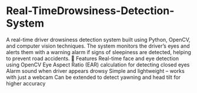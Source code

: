 # Real-TimeDrowsiness-Detection-System
A real-time driver drowsiness detection system built using Python, OpenCV, and computer vision techniques. The system monitors the driver’s eyes and alerts them with a warning alarm if signs of sleepiness are detected, helping to prevent road accidents.
🔹 Features
Real-time face and eye detection using OpenCV
Eye Aspect Ratio (EAR) calculation for detecting closed eyes
Alarm sound when driver appears drowsy
Simple and lightweight – works with just a webcam
Can be extended to detect yawning and head tilt for higher accuracy
